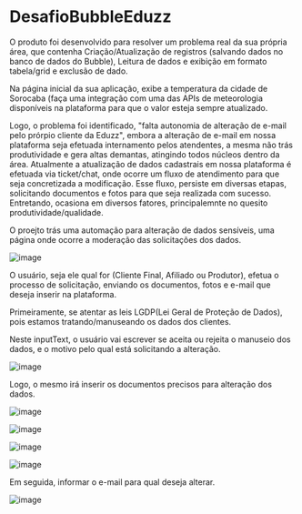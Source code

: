 # DesafioBubbleEduzz


  O produto foi desenvolvido para resolver um problema real da sua própria área, que contenha
Criação/Atualização de registros (salvando dados no banco de dados do Bubble), Leitura de dados e
exibição em formato tabela/grid e exclusão de dado.

Na página inicial da sua aplicação, exibe a temperatura da cidade de Sorocaba (faça uma integração
com uma das APIs de meteorologia disponíveis na plataforma para que o valor esteja sempre
atualizado.


Logo, o problema foi identificado, "falta autonomia de alteração de e-mail pelo prórpio cliente da Eduzz", embora a alteração de e-mail em nossa plataforma seja efetuada internamento pelos atendentes, a mesma não trás produtividade e gera altas demantas, atingindo todos núcleos dentro da área. Atualmente a atualização de dados cadastrais em nossa plataforma é efetuada via ticket/chat, onde ocorre um fluxo de atendimento para que seja concretizada a modificação. Esse fluxo, persiste em diversas etapas, solicitando documentos e fotos para que seja realizada com sucesso. Entretando, ocasiona em diversos fatores, principalemnte no quesito produtividade/qualidade.

O proejto trás uma automação para alteração de dados sensíveis, uma página onde ocorre a moderação das solicitações dos dados. 

![image](https://user-images.githubusercontent.com/85848930/209581176-15e0a2fe-73e9-4808-b38d-bc007695b5a7.png)


O usuário, seja ele qual for (Cliente Final, Afiliado ou Produtor), efetua o processo de solicitação, enviando os documentos, fotos e e-mail que deseja inserir na plataforma.


Primeiramente, se atentar as leis LGDP(Lei Geral de Proteção de Dados), pois estamos tratando/manuseando os dados dos clientes.

Neste inputText, o usuário vai escrever se aceita ou rejeita o manuseio dos dados, e o motivo pelo qual está solicitando a alteração.

![image](https://user-images.githubusercontent.com/85848930/209581400-c6c6416e-dbb4-4a9d-b723-1d8c27bd767b.png)


Logo, o mesmo irá inserir os documentos precisos para alteração dos dados.

![image](https://user-images.githubusercontent.com/85848930/209581500-8a496db1-f5fd-410c-ab7b-7f97f4b8d997.png)

![image](https://user-images.githubusercontent.com/85848930/209581517-abed9aac-a3a6-4de8-a273-f28f8f47edfe.png)

![image](https://user-images.githubusercontent.com/85848930/209581525-a4b28b5d-773c-451b-9a91-00a9ee70103c.png)

![image](https://user-images.githubusercontent.com/85848930/209581531-35e8fb7d-dfa5-464d-a133-3b0daa90c7d1.png)

Em seguida, informar o e-mail para qual deseja alterar.

![image](https://user-images.githubusercontent.com/85848930/209581545-58532494-8fd7-4c16-9103-16dacd6fa866.png)










